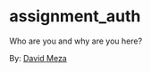 assignment_auth
=====================

Who are you and why are you here?

By: [David Meza](https://github.com/david-meza)